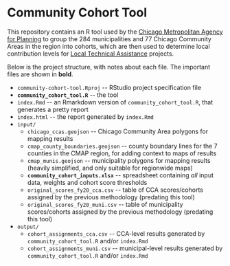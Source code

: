 # Community Cohort Tool

This repository contains an R tool used by the [Chicago Metropolitan Agency for Planning](https://www.cmap.illinois.gov) to group the 284 municipalities and 77 Chicago Community Areas in the region into cohorts, which are then used to determine local contribution levels for [Local Technical Assistance](https://www.cmap.illinois.gov/programs/LTA) projects.

Below is the project structure, with notes about each file. The important files are shown in **bold**.

* `community-cohort-tool.Rproj` -- RStudio project specification file
* **`community_cohort_tool.R`** -- the tool
* `index.Rmd` -- an Rmarkdown version of `community_cohort_tool.R`, that generates a pretty report
* `index.html` -- the report generated by `index.Rmd`
* `input/`
  * `chicago_ccas.geojson` -- Chicago Community Area polygons for mapping results
  * `cmap_county_boundaries.geojson` -- county boundary lines for the 7 counties in the CMAP region, for adding context to maps of results
  * `cmap_munis.geojson` -- municipality polygons for mapping results (heavily simplified, and only suitable for regionwide maps)
  * **`community_cohort_inputs.xlsx`** -- spreadsheet containing *all* input data, weights and cohort score thresholds
  * `original_scores_fy20_cca.csv` -- table of CCA scores/cohorts assigned by the previous methodology (predating this tool)
  * `original_scores_fy20_muni.csv` -- table of municipality scores/cohorts assigned by the previous methodology (predating this tool)
* `output/`
  * `cohort_assignments_cca.csv` -- CCA-level results generated by `community_cohort_tool.R` and/or `index.Rmd`
  * `cohort_assignments_muni.csv` -- municipal-level results generated by `community_cohort_tool.R` and/or `index.Rmd`

